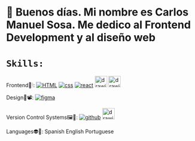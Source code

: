 # 👋 Buenos días. Mi nombre es Carlos Manuel Sosa. Me dedico al Frontend Development y al diseño web


# `Skills:`

Frontend🌠🕯: [![HTML](https://camo.githubusercontent.com/d42cacdb5af23f041efb7780aef6b49ac733623684a97a87b000a0821692fee9/68747470733a2f2f696d672e736869656c64732e696f2f62616467652f68746d6c2532302d2532334533344632362e7376673f267374796c653d666f722d7468652d6261646765266c6f676f3d68746d6c35266c6f676f436f6c6f723d7768697465 "HTML")](https://camo.githubusercontent.com/d42cacdb5af23f041efb7780aef6b49ac733623684a97a87b000a0821692fee9/68747470733a2f2f696d672e736869656c64732e696f2f62616467652f68746d6c2532302d2532334533344632362e7376673f267374796c653d666f722d7468652d6261646765266c6f676f3d68746d6c35266c6f676f436f6c6f723d7768697465 "HTML") [![css](https://camo.githubusercontent.com/59273f2a0d42835728090f9e6bf14d02b0bee83a9314debfce663c9a5e94e4e0/68747470733a2f2f696d672e736869656c64732e696f2f62616467652f6373732532302d2532333135373242362e7376673f267374796c653d666f722d7468652d6261646765266c6f676f3d63737333 "css")](https://camo.githubusercontent.com/59273f2a0d42835728090f9e6bf14d02b0bee83a9314debfce663c9a5e94e4e0/68747470733a2f2f696d672e736869656c64732e696f2f62616467652f6373732532302d2532333135373242362e7376673f267374796c653d666f722d7468652d6261646765266c6f676f3d63737333 "css") [![react](https://camo.githubusercontent.com/d0f654a6ebda235125d88e5fdec570d369edce0133817e27a2041da6767c21f6/68747470733a2f2f696d672e736869656c64732e696f2f62616467652f2d52656163742d626c75653f267374796c653d666f722d7468652d6261646765266c6f676f3d7265616374 "react")](https://camo.githubusercontent.com/d0f654a6ebda235125d88e5fdec570d369edce0133817e27a2041da6767c21f6/68747470733a2f2f696d672e736869656c64732e696f2f62616467652f2d52656163742d626c75653f267374796c653d666f722d7468652d6261646765266c6f676f3d7265616374 "react") <img src="https://cdn.iconscout.com/icon/free/png-256/javascript-2752148-2284965.png" alt="drawing" height="30" width="33"/> <img src="https://upload.wikimedia.org/wikipedia/commons/9/96/Sass_Logo_Color.svg" alt="drawing" height="30" width="33"/>

Design🔮📽: [![figma](https://camo.githubusercontent.com/5078ca2c373775a02f9b81addf93b113cdab9a807a264a635ca9de8b3d5c9d7d/68747470733a2f2f696d672e736869656c64732e696f2f62616467652f6669676d612532302d2532336632346531652e7376673f267374796c653d666f722d7468652d6261646765266c6f676f3d6669676d61266c6f676f436f6c6f723d7768697465 "figma")](https://camo.githubusercontent.com/5078ca2c373775a02f9b81addf93b113cdab9a807a264a635ca9de8b3d5c9d7d/68747470733a2f2f696d672e736869656c64732e696f2f62616467652f6669676d612532302d2532336632346531652e7376673f267374796c653d666f722d7468652d6261646765266c6f676f3d6669676d61266c6f676f436f6c6f723d7768697465 "figma") 

Version Control Systems🖼🧸: [![github](https://camo.githubusercontent.com/84921670417bf357787265bf1187674361af781b1b6536248014c6f261eaee43/68747470733a2f2f696d672e736869656c64732e696f2f62616467652f6769746875622532302d2532333138313731372e7376673f267374796c653d666f722d7468652d6261646765266c6f676f3d676974687562 "github")](https://camo.githubusercontent.com/84921670417bf357787265bf1187674361af781b1b6536248014c6f261eaee43/68747470733a2f2f696d672e736869656c64732e696f2f62616467652f6769746875622532302d2532333138313731372e7376673f267374796c653d666f722d7468652d6261646765266c6f676f3d676974687562 "github")  <img src="https://upload.wikimedia.org/wikipedia/commons/3/3f/Git_icon.svg" alt="drawing" height="30" width="33"/> 


Languages👽🚩: Spanish English Portuguese

